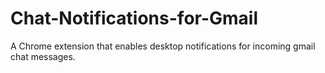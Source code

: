 Chat-Notifications-for-Gmail
============================

A Chrome extension that enables desktop notifications for incoming gmail chat messages.
